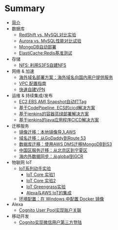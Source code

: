 # Summary
* [简介](INTRO.md)
* 数据库
  * [RedShift vs. MySQL对比实验](database/RedShift_MySQL.md)
  * [Aurora vs. MySQL性能对比试验](database/Aurora-vs-MySQL.md)
  * [MongoDB自动部署](database/MangoDB.md)
  * [ElastiCache:Redis基准测试](database/redis_benchmark.md)
* 存储
  * [NFS: 利用S3FS自建NFS](storage/S3fs.md)
* 网络 & 加速
  * [海外域名部署方案：海外域名向国内用户提供服务](ByPassICP.md)
  * [VPC 配置指南](network/vpc_guide.md)
  * <a href="https://github.com/iceflow/easyvpn" target="_blank">快速自建VPN</a>
* 运维 & 持续集成/发布
  * [EC2,EBS,AMI,Snapshot自动打Tag](EC2_Auto_Tag.md)
  * [基于CodePipeline, ECS的cicd解决方案](cicd.md)
  * [基于jenkins的容器蓝绿部署解决方案](cicd_docker_bule_jenkins.md)
  * [基于jenkins的java应用程序CICD解决方案](cicd_jar_jenkins.md)
* 迁移服务
  * [镜像迁移：本地镜像导入AWS](migration/SMS_vm-import.md)
  * [域名迁移：从GoDaddy到Route 53](migration/TransferDomainRoute53.md)
  * [数据库迁移：使用AWS DMS迁移MongoDB到S3](migration/dms-mongo-to-s3.md)
  * [中国区服务迁移：从北京区到宁夏区](migration/BJStoZHY.md)
  * [海内外数据同步：从global到GCR](s3_transmission.md)
* 物联网 IoT
  * [IoT系列动手实验](IoT/README.md)
    * [IoT Core 实验1](IoT/lab1.IoTCore.1.md)
    * [IoT Core 实验2](IoT/lab2.IoTCore.2.md)
    * [IoT Greengrass实验](IoT/lab3.greengrass.md)
    * [Alexa与AWS IoT的集成](IoT/lab4.Alexa.md)
  * [环境配置：在 Windows 中配置 Docker 镜像](DockerGuide.md)
* Alexa
  * [Cognito User Pool实现账户关联](alexa/account-linking-cognito.md)
* 移动开发
  * [Cognito实现微信用户第三方登陆](cognito_android.md)
